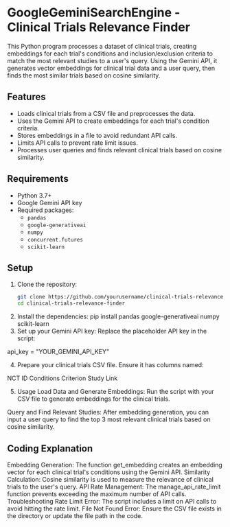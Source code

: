 # GoogleGeminiSearchEngine - Clinical Trials Relevance Finder

This Python program processes a dataset of clinical trials, creating embeddings for each trial's conditions and inclusion/exclusion criteria to match the most relevant studies to a user's query. Using the Gemini API, it generates vector embeddings for clinical trial data and a user query, then finds the most similar trials based on cosine similarity.

## Features

- Loads clinical trials from a CSV file and preprocesses the data.
- Uses the Gemini API to create embeddings for each trial's condition criteria.
- Stores embeddings in a file to avoid redundant API calls.
- Limits API calls to prevent rate limit issues.
- Processes user queries and finds relevant clinical trials based on cosine similarity.

## Requirements

- Python 3.7+
- Google Gemini API key
- Required packages:
  - `pandas`
  - `google-generativeai`
  - `numpy`
  - `concurrent.futures`
  - `scikit-learn`

## Setup

1. Clone the repository:
   ```bash
   git clone https://github.com/yourusername/clinical-trials-relevance-finder.git
   cd clinical-trials-relevance-finder
2. Install the dependencies:
   pip install pandas google-generativeai numpy scikit-learn
3. Set up your Gemini API key: Replace the placeholder API key in the script:

api_key = "YOUR_GEMINI_API_KEY"

4. Prepare your clinical trials CSV file. Ensure it has columns named:

  NCT ID
  Conditions
  Criterion
  Study Link
  
5. Usage
Load Data and Generate Embeddings: Run the script with your CSV file to generate embeddings for the clinical trials.

Query and Find Relevant Studies: After embedding generation, you can input a user query to find the top 3 most relevant clinical trials based on cosine similarity.

## Coding Explanation
Embedding Generation: The function get_embedding creates an embedding vector for each clinical trial's conditions using the Gemini API.
Similarity Calculation: Cosine similarity is used to measure the relevance of clinical trials to the user's query.
API Rate Management: The manage_api_rate_limit function prevents exceeding the maximum number of API calls.
Troubleshooting
Rate Limit Error: The script includes a limit on API calls to avoid hitting the rate limit.
File Not Found Error: Ensure the CSV file exists in the directory or update the file path in the code.






